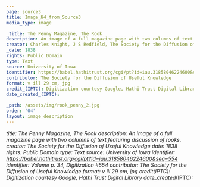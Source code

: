 ```yaml
---
page: source3
title: Image_№4_from_Source3
media_type: image

_title: The Penny Magazine, The Rook
description: An image of a full magazine page with two columns of text featuring discussion of rooks. 
creator: Charles Knight, J S Redfield, The Society for the Diffusion of Useful Knowledge
_date: 1838
rights: Public Domain
type: Text
source: University of Iowa
identifier: https://babel.hathitrust.org/cgi/pt?id=iau.31858046224600&seq=554 Volume p. 34, Digitization #554
contributor: The Society for the Diffusion of Useful Knowledge
format: v ill 29 cm, jpg
credit_(IPTC): Digitization courtesy Google, Hathi Trust Digital Library
date_created_(IPTC):

_path: /assets/img/rook_penny_2.jpg
order: '04'
layout: image_description
---
```


_title: The Penny Magazine, The Rook
description: An image of a full magazine page with two columns of text featuring discussion of rooks. 
creator:  The Society for the Diffusion of Useful Knowledge
_date: 1838
rights: Public Domain
type: Text
source: University of Iowa
identifier: https://babel.hathitrust.org/cgi/pt?id=iau.31858046224600&seq=554
identifier: Volume p. 34, Digitization #554
contributor: The Society for the Diffusion of Useful Knowledge
format: v ill 29 cm, jpg
credit_(IPTC): Digitization courtesy Google, Hathi Trust Digital Library
date_created_(IPTC):



